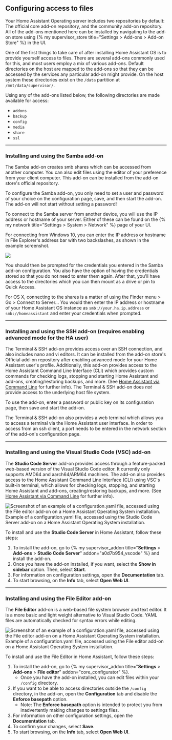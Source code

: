 ## Configuring access to files

Your Home Assistant Operating server includes two repositories by default: The official core add-on repository, and the community add-on repository. All of the add-ons mentioned here can be installed by navigating to the add-on store using {% my supervisor_store title="Settings > Add-ons > Add-on Store" %} in the UI.

One of the first things to take care of after installing Home Assistant OS is to provide yourself access to files. There are several add-ons commonly used for this, and most users employ a mix of various add-ons. Default directories on the host are mapped to the add-ons so that they can be accessed by the services any particular add-on might provide. On the host system these directories exist on the `/data` partition at `/mnt/data/supervisor/`.

Using any of the add-ons listed below, the following directories are made available for access:

- `addons`
- `backup`
- `config`
- `media`
- `share`
- `ssl`

---

### Installing and using the Samba add-on

The Samba add-on creates smb shares which can be accessed from another computer. You can also edit files using the editor of your preference from your client computer. This add-on can be installed from the add-on store's official repository.

To configure the Samba add-on, you only need to set a user and password of your choice on the configuration page, save, and then start the add-on. The add-on will not start without setting a password!

To connect to the Samba server from another device, you will use the IP address or hostname of your server. Either of these can be found on the {% my network title="Settings > System > Network" %} page of your UI.

For connecting from Windows 10, you can enter the IP address or hostname in File Explorer's address bar with two backslashes, as shown in the example screenshot.

<img src='/images/hassio/screenshots/file_explorer.png' />

You should then be prompted for the credentials you entered in the Samba add-on configuration. You also have the option of having the credentials stored so that you do not need to enter them again. After that, you'll have access to the directories which you can then mount as a drive or pin to Quick Access.


For OS X, connecting to the shares is a matter of using the Finder menu > Go > Connect to Server...
You would then enter the IP address or hostname of your Home Assistant OS instance as `smb://your.ha.ip.address` or `smb://homeassistant` and enter your credentials when prompted.

---

### Installing and using the SSH add-on (requires enabling advanced mode for the HA user)

The Terminal & SSH add-on provides access over an SSH connection, and also includes nano and vi editors. It can be installed from the add-on store's Official add-on repository after enabling advanced mode for your Home Assistant user's profile. Additionally, this add-on provides access to the Home Assistant Command Line Interface (CLI) which provides custom commands for checking logs, stopping and starting Home Assistant and add-ons, creating/restoring backups, and more. (See [Home Assistant via Command Line](https://www.home-assistant.io/hassio/commandline/) for further info). The Terminal & SSH add-on does *not* provide access to the underlying host file system.

To use the add-on, enter a password or public key on its configuration page, then save and start the add-on.

The Terminal & SSH add-on also provides a web terminal which allows you to access a terminal via the Home Assistant user interface. In order to access from an ssh client, a port needs to be entered in the network section of the add-on's configuration page.

---

### Installing and using the Visual Studio Code (VSC) add-on

The **Studio Code Server** add-on provides access through a feature-packed web-based version of the Visual Studio Code editor. It currently only supports AMD64 and aarch64/ARM64 machines. The add-on also provides access to the Home Assistant Command Line Interface (CLI) using VSC's built-in terminal, which allows for checking logs, stopping, and starting Home Assistant and add-ons, creating/restoring backups, and more. (See [Home Assistant via Command Line](/hassio/commandline/) for further info).

<p class='img'>
<img src='/images/docs/configuration/config-yaml_via-vscode.png' alt='Screenshot of an example of a configuration.yaml file, accessed using the File editor add-on on a Home Assistant Operating System installation.'>
Example of a configuration.yaml file, accessed using the Studio Code Server add-on on a Home Assistant Operating System installation.
</p>

To install and use the  **Studio Code Server** in Home Assistant, follow these steps:

1. To install the add-on, go to {% my supervisor_addon title="**Settings** > **Add-ons** > **Studio Code Server**" addon="a0d7b954_vscode" %} and install the add-on.
2. Once you have the add-on installed, if you want, select the **Show in sidebar** option. Then, select **Start**.
3. For information on configuration settings, open the **Documentation** tab.
4. To start browsing, on the **Info** tab, select **Open Web UI**.

---

### Installing and using the File Editor add-on

The **File Editor** add-on is a web-based file system browser and text editor. It is a more basic and light weight alternative to Visual Studio Code. YAML files are automatically checked for syntax errors while editing.

<p class='img'>
<img src='/images/docs/configuration/config-yaml_via-file-editor.png' alt='Screenshot of an example of a configuration.yaml file, accessed using the File editor add-on on a Home Assistant Operating System installation.'>
Example of a configuration.yaml file, accessed using the File editor add-on on a Home Assistant Operating System installation.
</p>

To install and use the File Editor in Home Assistant, follow these steps:

1. To install the add-on, go to {% my supervisor_addon title="**Settings** > **Add-ons** > **File editor**" addon="core_configurator" %}.
   - Once you have the add-on installed, you can edit files within your `/config` directory.
2. If you want to be able to access directories outside the `/config` directory, in the add-on, open the **Configuration** tab and disable the **Enforce basepath** option.
   - Note: The **Enforce basepath** option is intended to protect you from inadvertently making changes to settings files.
3. For information on other configuration settings, open the **Documentation** tab.
4. To confirm your changes, select **Save**.
5. To start browsing, on the **Info** tab, select **Open Web UI**.
